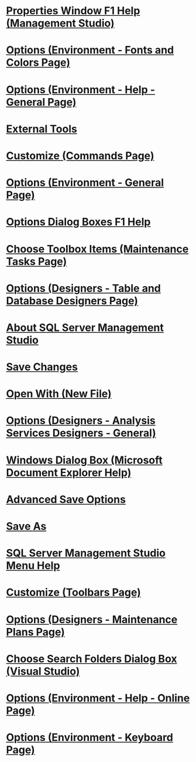 # [Properties Window F1 Help (Management Studio)](properties-window-f1-help-management-studio.md)
# [Options (Environment - Fonts and Colors Page)](options-environment-fonts-and-colors-page.md)
# [Options (Environment - Help - General Page)](options-environment-help-general-page.md)
# [External Tools](external-tools.md)
# [Customize (Commands Page)](customize-commands-page.md)
# [Options (Environment - General Page)](options-environment-general-page.md)
# [Options Dialog Boxes F1 Help](options-dialog-boxes-f1-help.md)
# [Choose Toolbox Items (Maintenance Tasks Page)](choose-toolbox-items-maintenance-tasks-page.md)
# [Options (Designers - Table and Database Designers Page)](options-designers-table-and-database-designers-page.md)
# [About SQL Server Management Studio](about-sql-server-management-studio.md)
# [Save Changes](save-changes.md)
# [Open With (New File)](open-with-new-file.md)
# [Options (Designers - Analysis Services Designers - General)](options-designers-analysis-services-designers-general.md)
# [Windows Dialog Box (Microsoft Document Explorer Help)](windows-dialog-box-microsoft-document-explorer-help.md)
# [Advanced Save Options](advanced-save-options.md)
# [Save As](save-as.md)
# [SQL Server Management Studio Menu Help](sql-server-management-studio-menu-help.md)
# [Customize (Toolbars Page)](customize-toolbars-page.md)
# [Options (Designers - Maintenance Plans Page)](options-designers-maintenance-plans-page.md)
# [Choose Search Folders Dialog Box (Visual Studio)](choose-search-folders-dialog-box-visual-studio.md)
# [Options (Environment - Help - Online Page)](options-environment-help-online-page.md)
# [Options (Environment - Keyboard Page)](options-environment-keyboard-page.md)

